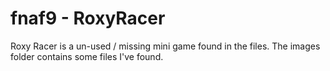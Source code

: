 # fnaf9 - RoxyRacer

Roxy Racer is a un-used / missing mini game found in the files. The images folder contains some files I've found.